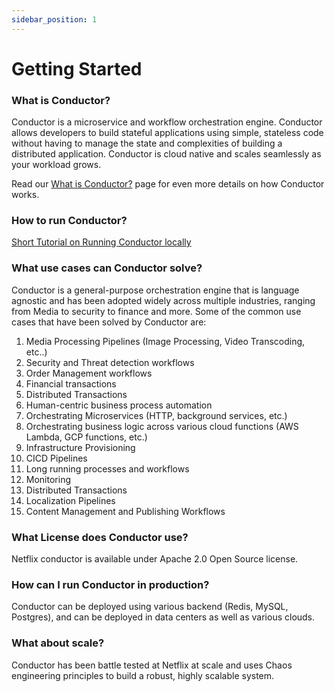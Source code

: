 ```yaml
---
sidebar_position: 1
---
```


# Getting Started
### What is Conductor?
Conductor is a microservice and workflow orchestration engine.
Conductor allows developers to build stateful applications using simple, 
stateless code without having to manage the state and complexities of building a distributed application.
Conductor is cloud native and scales seamlessly as your workload grows.

Read our [What is Conductor?](https://orkes.io/what-is-conductor/) page for even more details on how Conductor works.

### How to run Conductor?
[Short Tutorial on Running Conductor locally](getting-started/install/running-locally)

### What use cases can Conductor solve?

Conductor is a general-purpose orchestration engine that is language agnostic and has been adopted widely across
multiple industries, ranging from Media to security to finance and more. Some of the common use cases that have been
solved by Conductor are:

1. Media Processing Pipelines (Image Processing, Video Transcoding, etc..)
2. Security and Threat detection workflows
3. Order Management workflows
4. Financial transactions
5. Distributed Transactions
6. Human-centric business process automation
7. Orchestrating Microservices (HTTP,  background services, etc.)
8. Orchestrating business logic across various cloud functions (AWS Lambda, GCP functions, etc.)
9. Infrastructure Provisioning
10. CICD Pipelines
11. Long running processes and workflows
12. Monitoring
13. Distributed Transactions
14. Localization Pipelines
15. Content Management and Publishing Workflows

### What License does Conductor use?
Netflix conductor is available under Apache 2.0 Open Source license.

### How can I run Conductor in production?
Conductor can be deployed using various backend (Redis, MySQL, Postgres), 
and can be deployed in data centers as well as various clouds.
  
### What about scale?
Conductor has been battle tested at Netflix at scale and uses Chaos engineering principles to build a robust, highly scalable system.
